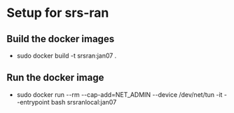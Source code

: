 # Setup for srs-ran

## Build the docker images
* sudo docker build -t srsran:jan07 .

## Run the docker image
* sudo docker run --rm --cap-add=NET_ADMIN --device /dev/net/tun -it --entrypoint bash srsranlocal:jan07
